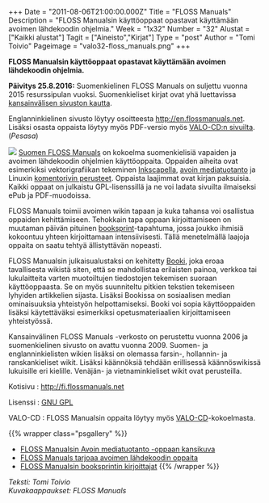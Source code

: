 +++
Date = "2011-08-06T21:00:00.000Z"
Title = "FLOSS Manuals"
Description = "FLOSS Manualsin käyttöoppaat opastavat käyttämään avoimen lähdekoodin ohjelmia."
Week = "1x32"
Number = "32"
Alustat = ["Kaikki alustat"]
Tagit = ["Aineisto","Kirjat"]
Type = "post"
Author = "Tomi Toivio"
Pageimage = "valo32-floss_manuals.png"
+++


**FLOSS Manualsin käyttöoppaat opastavat käyttämään avoimen lähdekoodin
ohjelmia.**

**Päivitys 25.8.2016:**
Suomenkielinen FLOSS Manuals on suljettu vuonna 2015 resurssipulan vuoksi.
Suomenkieliset kirjat ovat yhä luettavissa
[kansainvälisen sivuston kautta](http://write.flossmanuals.net/groups/floss-manuals-suomeksi/).

Englanninkielinen sivusto löytyy osoitteesta <http://en.flossmanuals.net>.
Lisäksi osasta oppaista löytyy myös PDF-versio myös
[VALO-CD:n sivuilta](http://www.valo-cd.fi/ohjelmat).
(*Pesasa*)

![ ](/images/valo32-floss_manuals.png "fig:valo32-floss_manuals.png") [Suomen
FLOSS Manuals](http://fi.flossmanuals.net/) on kokoelma suomenkielisiä
vapaiden ja avoimen lähdekoodin ohjelmien käyttöoppaita. Oppaiden
aiheita ovat esimerkiksi vektorigrafiikan tekeminen
[Inkscapella](http://fi.flossmanuals.net/inkscape/index), [avoin
mediatuotanto](http://fi.flossmanuals.net/avoin-mediatuotanto/index) ja
Linuxin [komentorivin
perusteet](http://fi.flossmanuals.net/komentorivin-perusteet/index).
Oppaista laajimmat ovat kirjan paksuisia. Kaikki oppaat on julkaistu
GPL-lisenssillä ja ne voi ladata sivuilta ilmaiseksi ePub ja
PDF-muodoissa.

FLOSS Manuals toimii avoimen wikin tapaan ja kuka tahansa voi osallistua
oppaiden kehittämiseen. Tehokkain tapa oppaan kirjoittamiseen on
muutaman päivän pituinen
[booksprint](http://fi.flossmanuals.net/kirjapyrahdys/index)-tapahtuma,
jossa joukko ihmisiä kokoontuu yhteen kirjoittamaan intensiivisesti.
Tällä menetelmällä laajoja oppaita on saatu tehtyä ällistyttävän
nopeasti.

FLOSS Manualsin julkaisualustaksi on kehitetty
[Booki](http://fi-new.flossmanuals.net/booki/index), joka eroaa
tavallisesta wikistä siten, että se mahdollistaa erilaisten painoa,
verkkoa tai lukulaitteita varten muotoiltujen tiedostojen tekemisen
suoraan käyttöoppaasta. Se on myös suunniteltu pitkien tekstien
tekemiseen lyhyiden artikkelien sijasta. Lisäksi Bookissa on sosiaalisen
median ominaisuuksia yhteistyön helpottamiseksi. Booki voi sopia
käyttöoppaiden lisäksi käytettäväksi esimerkiksi opetusmateriaalien
kirjoittamiseen yhteistyössä.

Kansainvälinen FLOSS Manuals -verkosto on perustettu vuonna 2006 ja
suomenkielinen sivusto on avattu vuonna 2009. Suomen- ja
englanninkielisten wikien lisäksi on olemassa farsin-, hollannin- ja
ranskankieliset wikit. Lisäksi käännöksiä tehdään erillisessä
käännöswikissä lukuisille eri kielille. Venäjän- ja vietnaminkieliset
wikit ovat perusteilla.

Kotisivu
:   <http://fi.flossmanuals.net>

Lisenssi
:   [GNU GPL](GNU_GPL)

VALO-CD
:   FLOSS Manualsin oppaita löytyy myös
    [VALO-CD](http://www.valo-cd.fi/)-kokoelmasta.

{{% wrapper class="psgallery" %}}
- [FLOSS Manualsin Avoin mediatuotanto -oppaan kansikuva](/images/FM_mediatuotanto.png)
- [FLOSS Manuals tarjoaa avoimen lähdekoodin oppaita](/images/FM_etusivu.png)
- [FLOSS Manualsin booksprintin kirjoittajat](/images/FM_booksprint.png)
{{% /wrapper %}}

*Teksti: Tomi Toivio* <br />
*Kuvakaappaukset: FLOSS Manuals*

